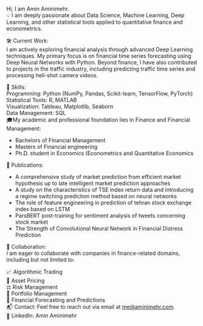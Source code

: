 Hi, I am Amin Aminimehr.  
💡 I am deeply passionate about Data Science, Machine Learning, Deep Learning, and other statistical tools applied to quantitative finance and econometrics.

🛠️ Current Work:  
I am actively exploring financial analysis through advanced Deep Learning techniques.
My primary focus is on financial time series forecasting using Deep Neural Networks with Python.
Beyond finance, I have also contributed to projects in the traffic industry, including predicting traffic time series and processing heli-shot camera videos.  

🔧 Skills:  
Programming: Python (NumPy, Pandas, Scikit-learn, TensorFlow, PyTorch)  
Statistical Tools: R, MATLAB  
Visualization: Tableau, Matplotlib, Seaborn  
Data Management: SQL  
🎓My academic and professional foundation lies in Finance and Financial Management:  
- Bachelors of Financial Management  
- Masters of Financial engineering  
- Ph.D. student in Economics (Econometrics and Quantitative Economics  
  
📜 Publications:
- A comprehensive study of market prediction from efficient market hypothesis up to late intelligent market prediction approaches
- A study on the characteristics of TSE index return data and introducing a regime switching prediction method based on neural networks
- The role of feature engineering in prediction of tehran stock exchange index based on LSTM
- ParsBERT post-training for sentiment analysis of tweets concerning stock market
- The Strength of Convolutional Neural Network in Financial Distress Prediction  

🤝 Collaboration:  
I am eager to collaborate with companies in finance-related domains, including but not limited to:

📈 Algorithmic Trading  
💼 Asset Pricing  
⚖️ Risk Management  
🧮 Portfolio Management  
🔮 Financial Forecasting and Predictions  
📬 Contact: Feel free to reach out via email at me@aminimehr.com.  
<a href="https://www.linkedin.com/in/amin-aminimehr-6a260b323/" target="_blank" style="text-decoration: none; color: inherit;">
    <span style="text-decoration: none; display: inline-block; vertical-align: middle;">🔗</span> LinkedIn: Amin Aminimehr
</a>


